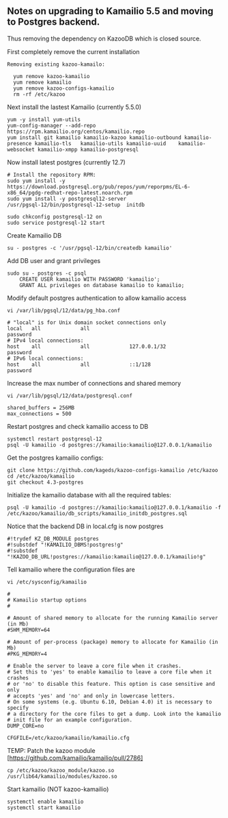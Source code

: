 ## Notes on upgrading to Kamailio 5.5 and moving to Postgres backend.

Thus removing the dependency on KazooDB which is closed source.

First completely remove the current installation 

```
Removing existing kazoo-kamailo:

  yum remove kazoo-kamailio
  yum remove kamailio
  yum remove kazoo-configs-kamailio
  rm -rf /etc/kazoo
```
Next install the lastest Kamailio (currently 5.5.0)
```
yum -y install yum-utils
yum-config-manager --add-repo https://rpm.kamailio.org/centos/kamailio.repo
yum install git kamailio kamailio-kazoo kamailio-outbound kamailio-presence kamailio-tls   kamailio-utils kamailio-uuid    kamailio-websocket kamailio-xmpp kamailio-postgresql
```
Now install latest postgres (currently 12.7)
```
# Install the repository RPM:
sudo yum install -y https://download.postgresql.org/pub/repos/yum/reporpms/EL-6-x86_64/pgdg-redhat-repo-latest.noarch.rpm
sudo yum install -y postgresql12-server
/usr/pgsql-12/bin/postgresql-12-setup  initdb

sudo chkconfig postgresql-12 on
sudo service postgresql-12 start
```
Create Kamailio DB
```
su - postgres -c '/usr/pgsql-12/bin/createdb kamailio'
```
Add DB user and grant privileges
```
sudo su - postgres -c psql
	CREATE USER kamailio WITH PASSWORD 'kamailio';
	GRANT ALL privileges on database kamailio to kamailio;
```
Modify default postgres authentication to allow kamailio access
```
vi /var/lib/pgsql/12/data/pg_hba.conf

# "local" is for Unix domain socket connections only
local   all             all                                     password
# IPv4 local connections:
host    all             all             127.0.0.1/32            password
# IPv6 local connections:
host    all             all             ::1/128                 password
```
Increase the max number of connections and shared memory
```
vi /var/lib/pgsql/12/data/postgresql.conf

shared_buffers = 256MB
max_connections = 500 
```
Restart postgres and check kamailio access to DB
```
systemctl restart postgresql-12
psql -U kamailio -d postgres://kamailio:kamailio@127.0.0.1/kamailio
```
Get the postgres kamailio configs:
```
git clone https://github.com/kageds/kazoo-configs-kamailio /etc/kazoo
cd /etc/kazoo/kamailio
git checkout 4.3-postgres
```
Initialize the kamailio database with all the required tables:
```
psql -U kamailio -d postgres://kamailio:kamailio@127.0.0.1/kamailio -f /etc/kazoo/kamailio/db_scripts/kamailio_initdb_postgres.sql
```
Notice that the backend DB in local.cfg is now postgres
```
#!trydef KZ_DB_MODULE postgres
#!substdef "!KAMAILIO_DBMS!postgres!g"
#!substdef "!KAZOO_DB_URL!postgres://kamailio:kamailio@127.0.0.1/kamailio!g"
```
Tell kamailio where the configuration files are
```
vi /etc/sysconfig/kamailio

#
# Kamailio startup options
#

# Amount of shared memory to allocate for the running Kamailio server (in Mb)
#SHM_MEMORY=64

# Amount of per-process (package) memory to allocate for Kamailio (in Mb)
#PKG_MEMORY=4

# Enable the server to leave a core file when it crashes.
# Set this to 'yes' to enable kamailio to leave a core file when it crashes
# or 'no' to disable this feature. This option is case sensitive and only
# accepts 'yes' and 'no' and only in lowercase letters.
# On some systems (e.g. Ubuntu 6.10, Debian 4.0) it is necessary to specify
# a directory for the core files to get a dump. Look into the kamailio
# init file for an example configuration.
DUMP_CORE=no

CFGFILE=/etc/kazoo/kamailio/kamailio.cfg
```
TEMP: Patch the kazoo module
[https://github.com/kamailio/kamailio/pull/2786]
```
cp /etc/kazoo/kazoo_module/kazoo.so /usr/lib64/kamailio/modules/kazoo.so
```
Start kamailio (NOT kazoo-kamailio)
```
systemctl enable kamailio
systemctl start kamailio
```

